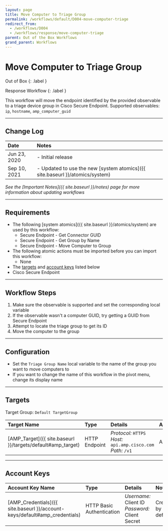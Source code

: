 ```yaml
---
layout: page
title: Move Computer to Triage Group
permalink: /workflows/default/D004-move-computer-triage
redirect_from:
  - /workflows/D004
  - /workflows/response/move-computer-triage
parent: Out of the Box Workflows
grand_parent: Workflows
---
```


# Move Computer to Triage Group
<div markdown="1">
Out of Box
{: .label }

Response Workflow
{: .label }
</div>

This workflow will move the endpoint identified by the provided observable to a triage device group in Cisco Secure Endpoint. Supported observables: `ip`, `hostname`, `amp_computer_guid`

---

## Change Log

| Date | Notes |
|:-----|:------|
| Jun 23, 2020 | - Initial release |
| Sep 10, 2021 | - Updated to use the new [system atomics]({{ site.baseurl }}/atomics/system) |

_See the [Important Notes]({{ site.baseurl }}/notes) page for more information about updating workflows_

---

## Requirements
* The following [system atomics]({{ site.baseurl }}/atomics/system) are used by this workflow:
	* Secure Endpoint - Get Connector GUID
	* Secure Endpoint - Get Group by Name
	* Secure Endpoint - Move Computer to Group
* The following atomic actions must be imported before you can import this workflow:
	* None
* The [targets](#targets) and [account keys](#account-keys) listed below
* Cisco Secure Endpoint

---

## Workflow Steps
1. Make sure the observable is supported and set the corresponding local variable
1. If the observable wasn't a computer GUID, try getting a GUID from Secure Endpoint
1. Attempt to locate the triage group to get its ID
1. Move the computer to the group

---

## Configuration
* Set the `Triage Group Name` local variable to the name of the group you want to move computers to
* If you want to change the name of this workflow in the pivot menu, change its display name

---

## Targets
Target Group: `Default TargetGroup`

| Target Name | Type | Details | Account Keys | Notes |
|:------------|:-----|:--------|:-------------|:------|
| [AMP_Target]({{ site.baseurl }}/targets/default#amp_target) | HTTP Endpoint | _Protocol:_ `HTTPS`<br />_Host:_ `api.amp.cisco.com`<br />_Path:_ `/v1` | AMP_Credentials | Created by default |

---

## Account Keys

| Account Key Name | Type | Details | Notes |
|:-----------------|:-----|:--------|:------|
| [AMP_Credentials]({{ site.baseurl }}/account-keys/default#amp_credentials) | HTTP Basic Authentication | _Username:_ Client ID<br />_Password:_ Client Secret | Created by default |

